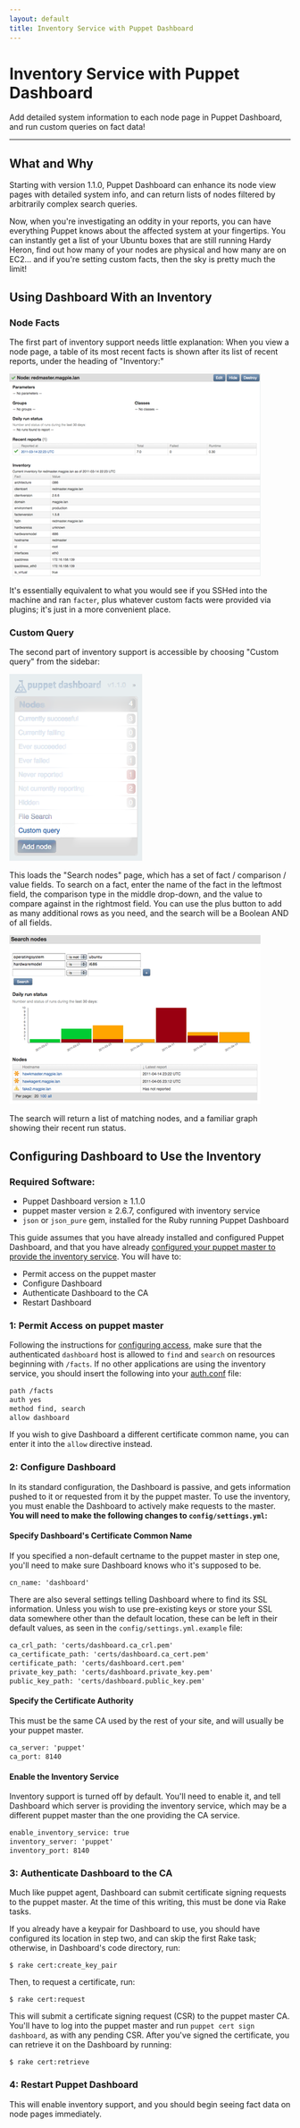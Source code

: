 ```yaml
---
layout: default
title: Inventory Service with Puppet Dashboard
---
```


Inventory Service with Puppet Dashboard
=========

Add detailed system information to each node page in Puppet Dashboard, and run custom queries on fact data!

* * * 

[inventory]: /guides/inventory_service.html
[node_inv_shot]: ./images/inventory-node_inventory.png
[query]: ./images/inventory-custom_query.png
[search_results]: ./images/inventory-search_results.png

What and Why
-----

Starting with version 1.1.0, Puppet Dashboard can enhance its node view pages with detailed system info, and can return lists of nodes filtered by arbitrarily complex search queries. 

Now, when you're investigating an oddity in your reports, you can have everything Puppet knows about the affected system at your fingertips. You can instantly get a list of your Ubuntu boxes that are still running Hardy Heron, find out how many of your nodes are physical and how many are on EC2... and if you're setting custom facts, then the sky is pretty much the limit!

Using Dashboard With an Inventory
-----

### Node Facts

The first part of inventory support needs little explanation: When you view a node page, a table of its most recent facts is shown after its list of recent reports, under the heading of "Inventory:"

![screenshot of a node's fact inventory][node_inv_shot]

It's essentially equivalent to what you would see if you SSHed into the machine and ran `facter`, plus whatever custom facts were provided via plugins; it's just in a more convenient place. 

### Custom Query

The second part of inventory support is accessible by choosing "Custom query" from the sidebar:

![screenshot of custom query link][query]

This loads the "Search nodes" page, which has a set of fact / comparison / value fields. To search on a fact, enter the name of the fact in the leftmost field, the comparison type in the middle drop-down, and the value to compare against in the rightmost field. You can use the plus button to add as many additional rows as you need, and the search will be a Boolean AND of all fields. 

![screenshot of search results][search_results] 

The search will return a list of matching nodes, and a familiar graph showing their recent run status. 

Configuring Dashboard to Use the Inventory
----------

### Required Software:

* Puppet Dashboard version ≥ 1.1.0
* puppet master version ≥ 2.6.7, configured with inventory service
* `json` or `json_pure` gem, installed for the Ruby running Puppet Dashboard

This guide assumes that you have already installed and configured Puppet Dashboard, and that you have already [configured your puppet master to provide the inventory service][inventory]. You will have to:

* Permit access on the puppet master
* Configure Dashboard
* Authenticate Dashboard to the CA
* Restart Dashboard

### 1: Permit Access on puppet master

Following the instructions for [configuring access](/guides/inventory_service.html#configuring-access), make sure that the authenticated `dashboard` host is allowed to `find` and `search` on resources beginning with `/facts`. If no other applications are using the inventory service, you should insert the following into your [auth.conf](/guides/rest_auth_conf.html) file: 

    path /facts
    auth yes
    method find, search
    allow dashboard

If you wish to give Dashboard a different certificate common name, you can enter it into the `allow` directive instead. 

### 2: Configure Dashboard

In its standard configuration, the Dashboard is passive, and gets information pushed to it or requested from it by the puppet master. To use the inventory, you must enable the Dashboard to actively make requests to the master. **You will need to make the following changes to `config/settings.yml`:**

#### Specify Dashboard's Certificate Common Name

If you specified a non-default certname to the puppet master in step one, you'll need to make sure Dashboard knows who it's supposed to be.

    cn_name: 'dashboard'

There are also several settings telling Dashboard where to find its SSL information. Unless you wish to use pre-existing keys or store your SSL data somewhere other than the default location, these can be left in their default values, as seen in the `config/settings.yml.example` file:

    ca_crl_path: 'certs/dashboard.ca_crl.pem'
    ca_certificate_path: 'certs/dashboard.ca_cert.pem'
    certificate_path: 'certs/dashboard.cert.pem'
    private_key_path: 'certs/dashboard.private_key.pem'
    public_key_path: 'certs/dashboard.public_key.pem'

#### Specify the Certificate Authority

This must be the same CA used by the rest of your site, and will usually be your puppet master.

    ca_server: 'puppet'
    ca_port: 8140


#### Enable the Inventory Service

Inventory support is turned off by default. You'll need to enable it, and tell Dashboard which server is providing the inventory service, which may be a different puppet master than the one providing the CA service.

    enable_inventory_service: true
    inventory_server: 'puppet'
    inventory_port: 8140

### 3: Authenticate Dashboard to the CA

Much like puppet agent, Dashboard can submit certificate signing requests to the puppet master. At the time of this writing, this must be done via Rake tasks. 

If you already have a keypair for Dashboard to use, you should have configured its location in step two, and can skip the first Rake task; otherwise, in Dashboard's code directory, run:

    $ rake cert:create_key_pair

Then, to request a certificate, run:

    $ rake cert:request

This will submit a certificate signing request (CSR) to the puppet master CA. You'll have to log into the puppet master and run `puppet cert sign dashboard`, as with any pending CSR. After you've signed the certificate, you can retrieve it on the Dashboard by running: 

    $ rake cert:retrieve

### 4: Restart Puppet Dashboard

This will enable inventory support, and you should begin seeing fact data on node pages immediately. 
